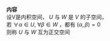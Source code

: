 **内容**    
设V是内积空间， $U$ 与 $W$ 是 $V$ 的子空间，    
若 $\forall \alpha\in U,\ \forall \beta\in W$ ，都有 $(\alpha,\beta)=0$     
则称 $U$ 与 $W$ 互为正交空间    
